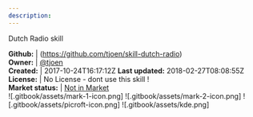 ```yaml
---
description: 
---
```

Dutch Radio skill



**Github:** | (https://github.com/tjoen/skill-dutch-radio)  
**Owner:** | [@tjoen](https://github.com/tjoen)  
**Created:** | 2017-10-24T16:17:12Z  **Last updated:** 2018-02-27T08:08:55Z  
**License:** | No License - dont use this skill !  
**Market status:** | [Not in Market](https://market.mycroft.ai/skill/)  
 ![.gitbook/assets/mark-1-icon.png]  ![.gitbook/assets/mark-2-icon.png]  ![.gitbook/assets/picroft-icon.png]  ![.gitbook/assets/kde.png]  
